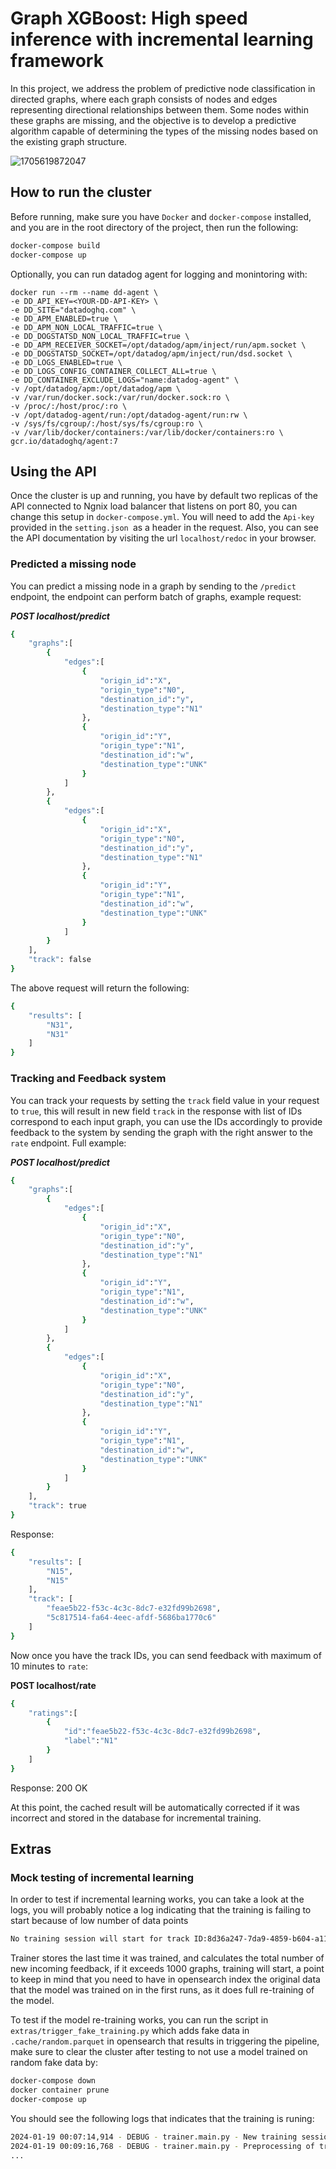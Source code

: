 # Graph XGBoost: High speed inference with incremental learning framework

In this project, we address the problem of predictive node classification in directed graphs, where each graph consists of nodes and edges representing directional relationships between them. Some nodes within these graphs are missing, and the objective is to develop a predictive algorithm capable of determining the types of the missing nodes based on the existing graph structure.

![1705619872047](image/README/1705619872047.png)

## How to run the cluster

Before running, make sure you have `Docker` and `docker-compose` installed, and you are in the root directory of the project, then run the following:

```bash
docker-compose build
docker-compose up
```

Optionally, you can run datadog agent for logging and monintoring with:

```
docker run --rm --name dd-agent \
-e DD_API_KEY=<YOUR-DD-API-KEY> \
-e DD_SITE="datadoghq.com" \
-e DD_APM_ENABLED=true \
-e DD_APM_NON_LOCAL_TRAFFIC=true \
-e DD_DOGSTATSD_NON_LOCAL_TRAFFIC=true \
-e DD_APM_RECEIVER_SOCKET=/opt/datadog/apm/inject/run/apm.socket \
-e DD_DOGSTATSD_SOCKET=/opt/datadog/apm/inject/run/dsd.socket \
-e DD_LOGS_ENABLED=true \
-e DD_LOGS_CONFIG_CONTAINER_COLLECT_ALL=true \
-e DD_CONTAINER_EXCLUDE_LOGS="name:datadog-agent" \
-v /opt/datadog/apm:/opt/datadog/apm \
-v /var/run/docker.sock:/var/run/docker.sock:ro \
-v /proc/:/host/proc/:ro \
-v /opt/datadog-agent/run:/opt/datadog-agent/run:rw \
-v /sys/fs/cgroup/:/host/sys/fs/cgroup:ro \
-v /var/lib/docker/containers:/var/lib/docker/containers:ro \
gcr.io/datadoghq/agent:7
```

## Using the API

Once the cluster is up and running, you have by default two replicas of the API connected to Ngnix load balancer that listens on port 80, you can change this setup in `docker-compose.yml`. You will need to add the `Api-key `provided in the `setting.json `as a header in the request. Also, you can see the API documentation by visiting the url `localhost/redoc` in your browser.

### Predicted a missing node

You can predict a missing node in a graph by sending to the `/predict` endpoint, the endpoint can perform batch of graphs, example request:

***POST localhost/predict***

```bash
{
    "graphs":[
        {
            "edges":[
                {
                    "origin_id":"X",
                    "origin_type":"N0",
                    "destination_id":"y",
                    "destination_type":"N1"
                },
                {
                    "origin_id":"Y",
                    "origin_type":"N1",
                    "destination_id":"w",
                    "destination_type":"UNK"
                }
            ]
        },
        {
            "edges":[
                {
                    "origin_id":"X",
                    "origin_type":"N0",
                    "destination_id":"y",
                    "destination_type":"N1"
                },
                {
                    "origin_id":"Y",
                    "origin_type":"N1",
                    "destination_id":"w",
                    "destination_type":"UNK"
                }
            ]
        }
    ],
    "track": false
}
```

The above request will return the following:

```bash
{
    "results": [
        "N31",
        "N31"
    ]
}
```

### Tracking and Feedback system

You can track your requests by setting the `track` field value in your request to  `true`, this will result in new field `track` in the response with list of IDs correspond to each input graph, you can use the IDs accordingly to provide feedback to the system by sending the graph with the right answer to the `rate` endpoint. Full example:

***POST localhost/predict***

```bash
{
    "graphs":[
        {
            "edges":[
                {
                    "origin_id":"X",
                    "origin_type":"N0",
                    "destination_id":"y",
                    "destination_type":"N1"
                },
                {
                    "origin_id":"Y",
                    "origin_type":"N1",
                    "destination_id":"w",
                    "destination_type":"UNK"
                }
            ]
        },
        {
            "edges":[
                {
                    "origin_id":"X",
                    "origin_type":"N0",
                    "destination_id":"y",
                    "destination_type":"N1"
                },
                {
                    "origin_id":"Y",
                    "origin_type":"N1",
                    "destination_id":"w",
                    "destination_type":"UNK"
                }
            ]
        }
    ],
    "track": true
}
```

Response:

```bash
{
    "results": [
        "N15",
        "N15"
    ],
    "track": [
        "feae5b22-f53c-4c3c-8dc7-e32fd99b2698",
        "5c817514-fa64-4eec-afdf-5686ba1770c6"
    ]
}
```

Now once you have the track IDs, you can send feedback with maximum of 10 minutes to `rate`:

**POST localhost/rate**

```bash
{
    "ratings":[
        {
            "id":"feae5b22-f53c-4c3c-8dc7-e32fd99b2698",
            "label":"N1"
        }
    ]
}
```

Response: 200 OK

At this point, the cached result will be automatically corrected if it was incorrect and stored in the database for incremental training.


## Extras

### Mock testing of incremental learning

In order to test if incremental learning works, you can take a look at the logs, you will probably notice a log indicating that the training is failing to start because of low number of data points

```bash
No training session will start for track ID:8d36a247-7da9-4859-b604-a11895234f34, not enough data.
```

Trainer stores the last time it was trained, and calculates the total number of new incoming feedback, if it exceeds 1000 graphs, training will start, a point to keep in mind that you need to have in opensearch index the original data that the model was trained on in the first runs, as it does full re-training of the model.

To test if the model re-training works, you can run the script in `extras/trigger_fake_training.py` which adds fake data in `.cache/random.parquet` in opensearch that results in triggering the pipeline, make sure to clear the cluster after testing to not use a model trained on random fake data by:

```bash
docker-compose down
docker container prune
docker-compose up
```

You should see the following logs that indicates that the training is runing:

```bash
2024-01-19 00:07:14,914 - DEBUG - trainer.main.py - New training session with track ID:1ffd5c36-6e4a-4f88-aa83-96157c6fc20a has started.
2024-01-19 00:09:16,768 - DEBUG - trainer.main.py - Preprocessing of training session with track ID:1ffd5c36-6e4a-4f88-aa83-96157c6fc20a is done, starting training.
...

```
